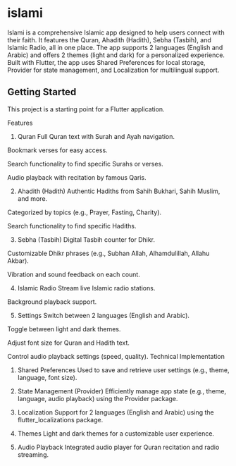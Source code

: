 # islami

Islami is a comprehensive Islamic app designed to help users connect with their faith. It
features the Quran, Ahadith (Hadith), Sebha (Tasbih), and Islamic Radio, all in one place. The app
supports 2 languages (English and Arabic) and offers 2 themes (light and dark) for a personalized
experience. Built with Flutter, the app uses Shared Preferences for local storage, Provider for
state management, and Localization for multilingual support.

## Getting Started

This project is a starting point for a Flutter application.

Features

1. Quran
   Full Quran text with Surah and Ayah navigation.

Bookmark verses for easy access.

Search functionality to find specific Surahs or verses.

Audio playback with recitation by famous Qaris.

2. Ahadith (Hadith)
   Authentic Hadiths from Sahih Bukhari, Sahih Muslim, and more.

Categorized by topics (e.g., Prayer, Fasting, Charity).

Search functionality to find specific Hadiths.

3. Sebha (Tasbih)
   Digital Tasbih counter for Dhikr.

Customizable Dhikr phrases (e.g., Subhan Allah, Alhamdulillah, Allahu Akbar).

Vibration and sound feedback on each count.

4. Islamic Radio
   Stream live Islamic radio stations.

Background playback support.

5. Settings
   Switch between 2 languages (English and Arabic).

Toggle between light and dark themes.

Adjust font size for Quran and Hadith text.

Control audio playback settings (speed, quality).
Technical Implementation

1. Shared Preferences
   Used to save and retrieve user settings (e.g., theme, language, font size).

2. State Management (Provider)
   Efficiently manage app state (e.g., theme, language, audio playback) using the Provider package.

3. Localization
   Support for 2 languages (English and Arabic) using the flutter_localizations package.

4. Themes
   Light and dark themes for a customizable user experience.

5. Audio Playback
   Integrated audio player for Quran recitation and radio streaming.

